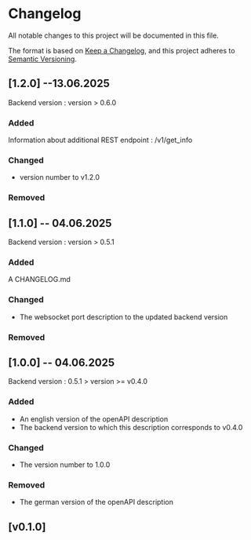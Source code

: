 # Changelog

All notable changes to this project will be documented in this file.

The format is based on [Keep a Changelog](https://keepachangelog.com/en/1.1.0/),
and this project adheres to [Semantic Versioning](https://semver.org/spec/v2.0.0.html).

## [1.2.0] --13.06.2025
Backend version : version > 0.6.0 
### Added 
Information about additional REST endpoint : /v1/get_info
### Changed 
- version number to v1.2.0 
### Removed 

## [1.1.0] -- 04.06.2025
Backend version : version > 0.5.1 
### Added 
A CHANGELOG.md 
### Changed 
- The websocket port description to the updated backend version
### Removed 

## [1.0.0] -- 04.06.2025

Backend version : 0.5.1 > version >= v0.4.0 
### Added 
- An english version of the openAPI description 
- The backend version to which this description corresponds to v0.4.0 
### Changed 
- The version number to 1.0.0
### Removed 
- The german version of the openAPI description 

## [v0.1.0]
